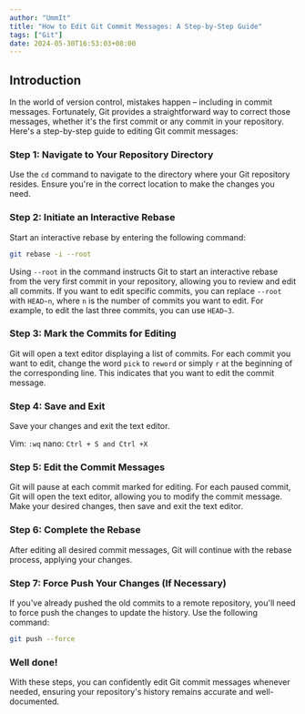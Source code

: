 ```yaml
---
author: "UmmIt"
title: "How to Edit Git Commit Messages: A Step-by-Step Guide"
tags: ["Git"]
date: 2024-05-30T16:53:03+08:00
---
```


## Introduction

In the world of version control, mistakes happen – including in commit messages. Fortunately, Git provides a straightforward way to correct those messages, whether it's the first commit or any commit in your repository. Here's a step-by-step guide to editing Git commit messages:

### Step 1: Navigate to Your Repository Directory

Use the `cd` command to navigate to the directory where your Git repository resides. Ensure you're in the correct location to make the changes you need.

### Step 2: Initiate an Interactive Rebase

Start an interactive rebase by entering the following command:

```bash
git rebase -i --root
```

Using `--root` in the command instructs Git to start an interactive rebase from the very first commit in your repository, allowing you to review and edit all commits. If you want to edit specific commits, you can replace `--root` with `HEAD~n`, where `n` is the number of commits you want to edit. For example, to edit the last three commits, you can use `HEAD~3`.

### Step 3: Mark the Commits for Editing

Git will open a text editor displaying a list of commits. For each commit you want to edit, change the word `pick` to `reword` or simply `r` at the beginning of the corresponding line. This indicates that you want to edit the commit message.

### Step 4: Save and Exit

Save your changes and exit the text editor.

Vim: `:wq`
nano: `Ctrl + S and Ctrl +X`

### Step 5: Edit the Commit Messages

Git will pause at each commit marked for editing. For each paused commit, Git will open the text editor, allowing you to modify the commit message. Make your desired changes, then save and exit the text editor.

### Step 6: Complete the Rebase

After editing all desired commit messages, Git will continue with the rebase process, applying your changes.

### Step 7: Force Push Your Changes (If Necessary)

If you've already pushed the old commits to a remote repository, you'll need to force push the changes to update the history. Use the following command:

```bash
git push --force
```

### Well done!

With these steps, you can confidently edit Git commit messages whenever needed, ensuring your repository's history remains accurate and well-documented.
